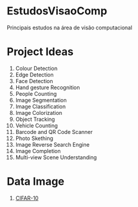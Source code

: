 # EstudosVisaoComp
Principais estudos na área de visão computacional

# Project Ideas

1.  Colour Detection
2.  Edge Detection
3.  Face Detection
4.  Hand gesture Recognition
5.  People Counting
6.  Image Segmentation
7.  Image Classification
8.  Image Colorization
9.  Object Tracking
10. Vehicle Counting
11. Barcode and QR Code Scanner
12. Photo Skething
13. Image Reverse Search Engine
14. Image Completion
15. Multi-view Scene Understanding

# Data Image 

1. [CIFAR-10](https://www.cs.toronto.edu/~kriz/cifar.html)


